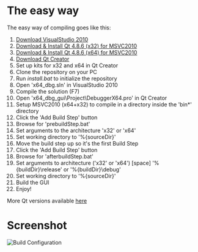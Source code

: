 # The easy way #

The easy way of compiling goes like this:

1. [Download VisualStudio 2010](http://download.microsoft.com/download/2/4/7/24733615-AA11-42E9-8883-E28CDCA88ED5/X16-42552VS2010UltimTrial1.iso)
2. [Download & Install Qt 4.8.6 (x32) for MSVC2010](http://download.qt-project.org/official_releases/qt/4.8/4.8.6/qt-opensource-windows-x86-vs2010-4.8.6.exe)
3. [Download & Install Qt 4.8.6 (x64) for MSVC2010](http://sourceforge.net/projects/qtx64/files/qt-x64/4.8.6/msvc2010/qt-4.8.6-x64-msvc2010-rev1.exe/download)
4. [Download Qt Creator](http://download.qt-project.org/official_releases/qtcreator/3.1/3.1.1/qt-creator-opensource-windows-x86-3.1.1.exe)
5. Set up kits for x32 and x64 in Qt Creator
6. Clone the repository on your PC
7. Run *install.bat* to initialize the repository
8. Open 'x64_dbg.sln' in VisualStudio 2010
9. Compile the solution (F7)
10. Open 'x64_dbg_gui\Project\DebuggerX64.pro' in Qt Creator
11. Setup MSVC2010 (x64+x32) to compile in a directory inside the 'bin\*' directory
12. Click the 'Add Build Step' button
13. Browse for 'prebuildStep.bat'
14. Set arguments to the architecture 'x32' or 'x64'
15. Set working directory to '%{sourceDir}'
16. Move the build step up so it's the first Build Step
17. Click the 'Add Build Step' button
18. Browse for 'afterbuildStep.bat'
19. Set arguments to architecture ('x32' or 'x64') [space] '%{buildDir}\release' or '%{buildDir}\debug'
20. Set working directory to '%{sourceDir}'
21. Build the GUI
22. Enjoy!

More Qt versions available [here](http://www.tver-soft.org/qt64)

# Screenshot #
![Build Configuration](/mrexodia/x64_dbg/wiki/images/x64dbg_build_example_new.png)